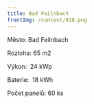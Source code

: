 ```yaml
---
title: Bad Feilnbach
frontImg: /content/918.png
---
```

Město: Bad Feilnbach

Rozloha: 65 m2

Výkon:  24 kWp

Baterie:  18 kWh

Počet panelů: 60 ks